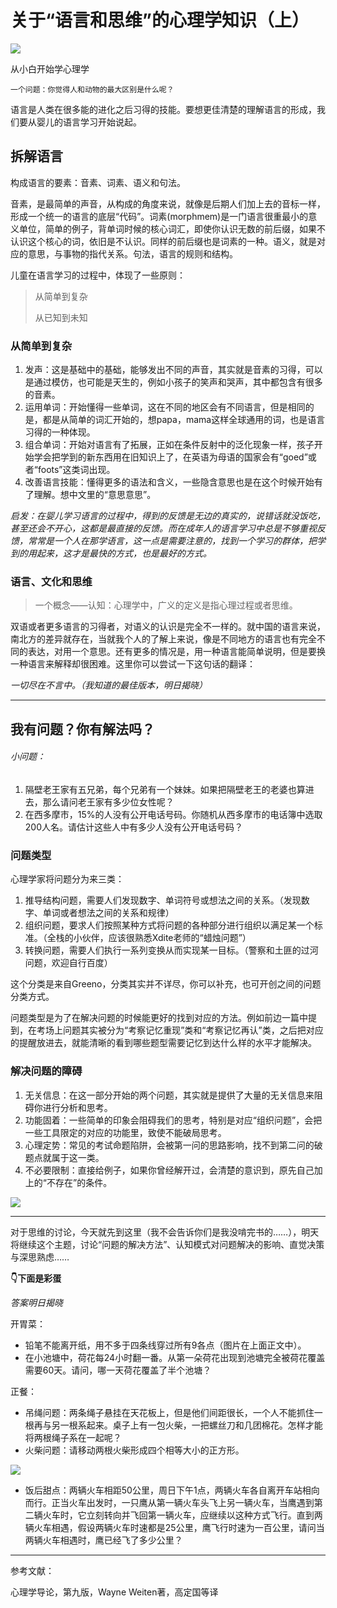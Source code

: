 # 关于“语言和思维”的心理学知识（上）

![](https://ws1.sinaimg.cn/large/006tKfTcgy1fhnb764ijnj30sg0cidh1.jpg)

从小白开始学心理学

```
一个问题：你觉得人和动物的最大区别是什么呢？
```

语言是人类在很多能的进化之后习得的技能。要想更佳清楚的理解语言的形成，我们要从婴儿的语言学习开始说起。

## 拆解语言

构成语言的要素：音素、词素、语义和句法。

音素，是最简单的声音，从构成的角度来说，就像是后期人们加上去的音标一样，形成一个统一的语言的底层“代码”。词素(morphmem)是一门语言很重最小的意义单位，简单的例子，背单词时候的核心词汇，即使你认识无数的前后缀，如果不认识这个核心的词，依旧是不认识。同样的前后缀也是词素的一种。语义，就是对应的意思，与事物的指代关系。句法，语言的规则和结构。

儿童在语言学习的过程中，体现了一些原则：

> 从简单到复杂
>
> 从已知到未知

### 从简单到复杂

1. 发声：这是基础中的基础，能够发出不同的声音，其实就是音素的习得，可以是通过模仿，也可能是天生的，例如小孩子的笑声和哭声，其中都包含有很多的音素。
2. 运用单词：开始懂得一些单词，这在不同的地区会有不同语言，但是相同的是，都是从简单的词汇开始的，想papa，mama这样全球通用的词，也是语言习得的一种体现。
3. 组合单词：开始对语言有了拓展，正如在条件反射中的泛化现象一样，孩子开始学会把学到的新东西用在旧知识上了，在英语为母语的国家会有“goed”或者“foots”这类词出现。
4. 改善语言技能：懂得更多的语法和含义，一些隐含意思也是在这个时候开始有了理解。想中文里的“意思意思”。

*启发：在婴儿学习语言的过程中，得到的反馈是无边的真实的，说错话就没饭吃，甚至还会不开心，这都是最直接的反馈。而在成年人的语言学习中总是不够重视反馈，常常是一个人在那学语言，这一点是需要注意的，找到一个学习的群体，把学到的用起来，这才是最快的方式，也是最好的方式。*

### 语言、文化和思维

> 一个概念——认知：心理学中，广义的定义是指心理过程或者思维。

双语或者更多语言的习得者，对语义的认识是完全不一样的。就中国的语言来说，南北方的差异就存在，当就我个人的了解上来说，像是不同地方的语言也有完全不同的表达，对用一个意思。还有更多的情况是，用一种语言能简单说明，但是要换一种语言来解释却很困难。这里你可以尝试一下这句话的翻译：

*一切尽在不言中。（我知道的最佳版本，明日揭晓）*

---

## 我有问题？你有解法吗？

###### 小问题：

1. 隔壁老王家有五兄弟，每个兄弟有一个妹妹。如果把隔壁老王的老婆也算进去，那么请问老王家有多少位女性呢？
2. 在西多摩市，15%的人没有公开电话号码。你随机从西多摩市的电话簿中选取200人名。请估计这些人中有多少人没有公开电话号码？

### 问题类型

心理学家将问题分为来三类：

1. 推导结构问题，需要人们发现数字、单词符号或想法之间的关系。（发现数字、单词或者想法之间的关系和规律）
2. 组织问题，要求人们按照某种方式将问题的各种部分进行组织以满足某一个标准。（全栈的小伙伴，应该很熟悉Xdite老师的“蜡烛问题”）
3. 转换问题，需要人们执行一系列变换从而实现某一目标。（警察和土匪的过河问题，欢迎自行百度）

这个分类是来自Greeno，分类其实并不详尽，你可以补充，也可开创之间的问题分类方式。

问题类型是为了在解决问题的时候能更好的找到对应的方法。例如前边一篇中提到，在考场上问题其实被分为“考察记忆重现”类和“考察记忆再认”类，之后把对应的提醒放进去，就能清晰的看到哪些题型需要记忆到达什么样的水平才能解决。

### 解决问题的障碍

1. 无关信息：在这一部分开始的两个问题，其实就是提供了大量的无关信息来阻碍你进行分析和思考。
2. 功能固着：一些简单的印象会阻碍我们的思考，特别是对应“组织问题”，会把一些工具限定的对应的功能里，致使不能破局思考。
3. 心理定势：常见的考试命题陷阱，会被第一问的思路影响，找不到第二问的破题点就属于这一类。
4. 不必要限制：直接给例子，如果你曾经解开过，会清楚的意识到，原先自己加上的“不存在”的条件。

![](https://ws1.sinaimg.cn/large/006tKfTcgy1fhnams67w6j30jw0jqtcr.jpg)

---

对于思维的讨论，今天就先到这里（我不会告诉你们是我没啃完书的……），明天将继续这个主题，讨论“问题的解决方法”、认知模式对问题解决的影响、直觉决策与深思熟虑……

**👇下面是彩蛋**

*答案明日揭晓*

开胃菜：

- 铅笔不能离开纸，用不多于四条线穿过所有9各点（图片在上面正文中）。
- 在小池塘中，荷花每24小时翻一番。从第一朵荷花出现到池塘完全被荷花覆盖需要60天。请问，哪一天荷花覆盖了半个池塘？

正餐：

- 吊绳问题：两条绳子悬挂在天花板上，但是他们间距很长，一个人不能抓住一根再与另一根系起来。桌子上有一包火柴，一把螺丝刀和几团棉花。怎样才能将两根绳子系在一起呢？
- 火柴问题：请移动两根火柴形成四个相等大小的正方形。

![](https://ws2.sinaimg.cn/large/006tKfTcgy1fhnb0xymokj30nk18ggoa.jpg)

- 饭后甜点：两辆火车相距50公里，周日下午1点，两辆火车各自离开车站相向而行。正当火车出发时，一只鹰从第一辆火车头飞上另一辆火车，当鹰遇到第二辆火车时，它立刻转向并飞回第一辆火车，应继续以这种方式飞行。直到两辆火车相遇，假设两辆火车时速都是25公里，鹰飞行时速为一百公里，请问当两辆火车相遇时，鹰已经飞了多少公里？

------

参考文献：

心理学导论，第九版，Wayne Weiten著，高定国等译